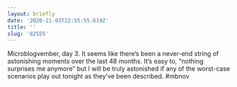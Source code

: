 ```yaml
---
layout: briefly
date: '2020-11-03T22:55:55.619Z'
title: ''
slug: '82555'
---
```

Microblogvember, day 3. It seems like there’s been a never-end string of astonishing moments over the last 48 months. It’s easy to, “nothing surprises me anymore” but I will be truly astonished if any of the worst-case scenarios play out tonight as they’ve been described. #mbnov
